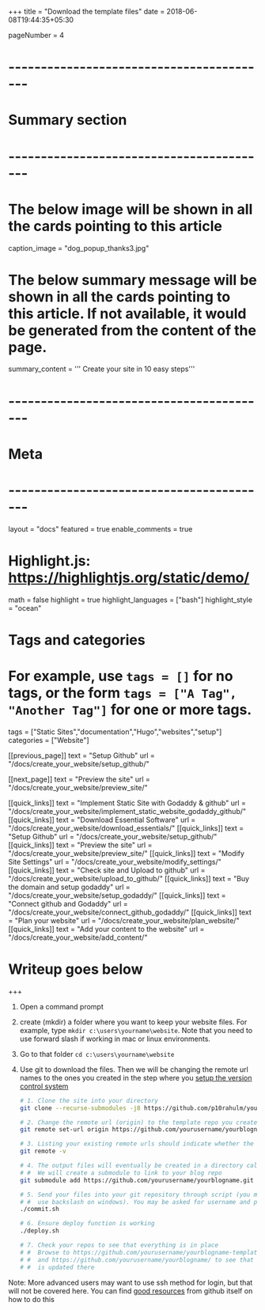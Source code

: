+++
title = "Download the template files"
date = 2018-06-08T19:44:35+05:30

pageNumber = 4
# -----------------------------------------
# Summary section
# -----------------------------------------
# The below image will be shown in all the cards pointing to this article
caption_image = "dog_popup_thanks3.jpg"
# The below summary message will be shown in all the cards pointing to this article. If not available, it would be generated from the content of the page.
summary_content = '''
Create your site in 10 easy steps'''
# -----------------------------------------
# Meta
# -----------------------------------------
layout = "docs"
featured = true
enable_comments = true

# Highlight.js: https://highlightjs.org/static/demo/
math = false
highlight = true
highlight_languages = ["bash"]
highlight_style = "ocean"

# Tags and categories
# For example, use `tags = []` for no tags, or the form `tags = ["A Tag", "Another Tag"]` for one or more tags.
tags = ["Static Sites","documentation","Hugo","websites","setup"]
categories = ["Website"]

[[previous_page]]
text = "Setup Github"
url = "/docs/create_your_website/setup_github/"

[[next_page]]
text = "Preview the site"
url = "/docs/create_your_website/preview_site/"

[[quick_links]]
text = "Implement Static Site with Godaddy & github"
url = "/docs/create_your_website/implement_static_website_godaddy_github/"
[[quick_links]]
text = "Download Essential Software"
url = "/docs/create_your_website/download_essentials/"
[[quick_links]]
text = "Setup Github"
url = "/docs/create_your_website/setup_github/"
[[quick_links]]
text = "Preview the site"
url = "/docs/create_your_website/preview_site/"
[[quick_links]]
text = "Modify Site Settings"
url = "/docs/create_your_website/modify_settings/"
[[quick_links]]
text = "Check site and Upload to github"
url = "/docs/create_your_website/upload_to_github/"
[[quick_links]]
text = "Buy the domain and setup godaddy"
url = "/docs/create_your_website/setup_godaddy/"
[[quick_links]]
text = "Connect github and Godaddy"
url = "/docs/create_your_website/connect_github_godaddy/"
[[quick_links]]
text = "Plan your website"
url = "/docs/create_your_website/plan_website/"
[[quick_links]]
text = "Add your content to the website"
url = "/docs/create_your_website/add_content/"

# Writeup goes below
+++

1. Open a command prompt
2. create (mkdir) a folder where you want to keep your website files. For example, type `mkdir c:\users\yourname\website`. Note that you need to use forward slash if working in mac or linux environments.
3. Go to that folder `cd c:\users\yourname\website`
4. Use git to download the files. Then we will be changing the remote url names to the ones you created in the step where you [setup the version control system](#step-4-getting-a-version-control-system-or-login-to-github)

    ```bash
    # 1. Clone the site into your directory
    git clone --recurse-submodules -j8 https://github.com/p10rahulm/yourWebsite.git .

    # 2. Change the remote url (origin) to the template repo you created
    git remote set-url origin https://github.com/yourusername/yourblogname-template-files.git

    # 3. Listing your existing remote urls should indicate whether the change was successful
    git remote -v

    # 4. The output files will eventually be created in a directory called 'public'. 
    # #  We will create a submodule to link to your blog repo
    git submodule add https://github.com/yourusername/yourblogname.git public

    # 5. Send your files into your git repository through script (you may have to 
    # #  use backslash on windows). You may be asked for username and password now
    ./commit.sh

    # 6. Ensure deploy function is working
    ./deploy.sh

    # 7. Check your repos to see that everything is in place
    # #  Browse to https://github.com/yourusername/yourblogname-template-files/ 
    # #  and https://github.com/yourusername/yourblogname/ to see that everything 
    # #  is updated there
    ```

Note: More advanced users may want to use ssh method for login, but that will not be covered here. You can find [good resources](https://help.github.com/articles/generating-a-new-ssh-key-and-adding-it-to-the-ssh-agent/) from github itself on how to do this